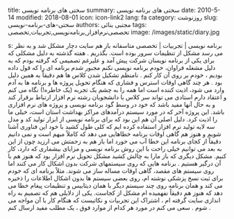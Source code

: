 title: سختی های برنامه نویسی
summary: سختی های برنامه نویسی
date: 2010-5-14
modified: 2018-08-01
icon:  icon-link2
lang: fa
category: روزنوشت
slug: سختی-های-برنامه-نویسی
authors: مجتبی بنائی
tags: تخصصی‌نرم‌افزار,برنامه‌نویسی,تجربیات,تخصصی
image: /images/static/diary.jpg

s: برنامه نویسی | تجربیات | تخصصی متاسفانه باز هم سایت  دچار  مشکل  شد  و  به  نظر  می  رسد  مشکل  از  تنظیمات  سرور بوده است. بگذریم . هفته  گذشته  به  دلیل  مشکلی  که  برای  یکی  از  برنامه  نویسان  شرکت  پیش  آمد  و  علیرغم  تصمیمی  که  گرفته  بودم  که  به  دلیل  مشغله  فراوان، خودم برنامه نویسی  نکنم  مجبور  شدم  برنامه  ای  را  که  قول  داده  بودیم  ،  خودم بر روی  آن  کار  کنم . نامنظم  تشکیل  شدن  کلاس  ها  هم  دقیقاً  به  همین  دلیل  بود .  هر چند گاهی اوقات استرس و فشاری که هنگام تحویل پروژه ها و برنامه ها به آدم وارد می شود، اذیت کننده است اما همه را به چشم یک تجربه (یک خاطره!) نگاه می کنم و اعتقاد دارم استادی می تواند سر کلاس با دانشجویان رشته نرم افزار ارتباط برقرار کند و به حال آنها مفید باشد که خود  در وسط گود برنامه نویسی و پروژه های نرم افزاری باشد.  این پروژه آخر که در مورد سیستم درآمدهای مراکز بهداشت استان است، خیلی ما را اذیت کرد. دلیل اصلی آن هم این بود که برای برنامه نویسی از ابزار تولید کد و مدل سه لایه تولید نرم افزار استفاده کرده ایم که کلی طول کشید با خود این فناوری آشنا شویم و هنوز هم گاهی اوقات برنامه خطاهایی می دهد که کاملاً مبهم است و نمی دانیم دقیقاً از کجای برنامه این خطا آب می خورد اما باز هم به زحمتش می ارزید چون از این به بعد می توانیم خیلی راحت با این روش برنامه نویسی و مزایای بیشماری که دارد، کار کنیم.  مشکل دیگری که باز مارا به چالش کشید مشکل تحویل نرم افزار بود که هنوز هم با آن درگیر هستیم . برنامه هایی که روی سیستمهای شرکت بدون اشکال کار می کنند اما روی سیستم های مقصد، گاهی اوقات مساله ساز می شوند.  مثلاً برنامه ای که خودم برای ثبت نسخ پزشکی نوشته ام، روی بعضی سیستم ها بدون اشکال  اطلاعات را ذخیره می کند و همان برنامه روی چند سیستم دیگر با همان دیتابیس و تنظیمات پیغام خطا می دهد که هنوز هم دقیقاً نفهمیده ام مشکل از کجاست.  یکی از دلایلی هم که تصمیم به راه اندازی سایت گرفته ام ، اشتراک این تجربیات و نکاتیست که هنگام  کار با آن مواجه می شوم . سعی می کنم در مورد هر کدام از موارد فوق ، یک مطلب مفید ارسال کنم .